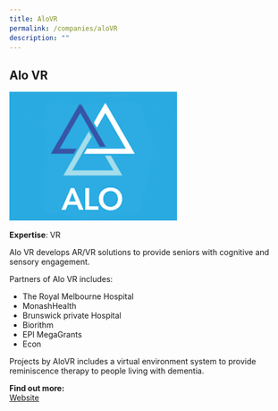 ```yaml
---
title: AloVR
permalink: /companies/aloVR
description: ""
---
```

## Alo VR

![Alt text for image on Isomer site](/images/aloVR.jpg)

**Expertise**: VR

Alo VR develops AR/VR solutions to provide seniors with cognitive and sensory engagement.

Partners of Alo VR includes:
* The Royal Melbourne Hospital
* MonashHealth
*  Brunswick private Hospital 
*  Biorithm
*  EPI MegaGrants
*  Econ

Projects by AloVR includes a virtual environment system to provide reminiscence therapy to people living with dementia.

**Find out more:** \
[Website](https://alo.health/)
